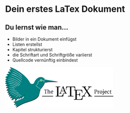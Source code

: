 # Dein erstes LaTex Dokument


## Du lernst wie man...

- Bilder in ein Dokument einfügst
- Listen erstellst
- Kapitel strukturierst
- die Schriftart und Schriftgröße variierst
- Quellcode vernünftig einbindest

<img src="latex2.png" alt="latex" width="350"/>
